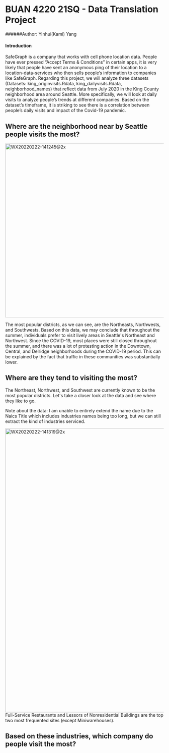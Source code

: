 # BUAN 4220 21SQ - Data Translation Project
######Author: Yinhui(Kami) Yang

#### Introduction

SafeGraph is a company that works with cell phone location data. People have ever pressed “Accept Terms & Conditions” in certain apps, it is
very likely that people have sent an anonymous ping of their location to a location-data-services who then sells people’s information to
companies like SafeGraph.
Regarding this project, we will analyze three datasets (Datasets: king_originvisits.Rdata, king_dailyvisits.Rdata, neighborhood_names) that reflect
data from July 2020 in the King County neighborhood area around Seattle. More specifically, we will look at daily visits to analyze people’s trends
at different companies. Based on the dataset’s timeframe, it is striking to see there is a correlation between people’s daily visits and impact of the
Covid-19 pandemic.

## Where are the neighborhood near by Seattle people visits the most?
<img width="551" alt="WX20220222-141245@2x" src="https://user-images.githubusercontent.com/81647911/155229372-1d5ab2b8-50e0-4329-b798-6de2bdd067b1.png">

The most popular districts, as we can see, are the Northeasts, Northwests, and Southwests. Based on this data, we may conclude that throughout the summer, individuals prefer to visit lively areas in Seattle's Northeast and Northwest. Since the COVID-19, most places were still closed throughout the summer, and there was a lot of protesting action in the Downtown, Central, and Delridge neighborhoods during the COVID-19 period. This can be explained by the fact that traffic in these communities was substantially lower.

## Where are they tend to visiting the most?

The Northeast, Northwest, and Southwest are currently known to be the most popular districts. Let's take a closer look at the data and see where they like to go.

Note about the data: I am unable to entirely extend the name due to the Naics Title which includes industries names being too long, but we can still extract the kind of industries serviced.

<img width="900" alt="WX20220222-141319@2x" src="https://user-images.githubusercontent.com/81647911/155229000-99b209af-e766-4552-966f-759dd0df256c.png">
Full-Service Restaurants and Lessors of Nonresidential Buildings are the top two most frequented sites (except Miniwarehouses).

## Based on these industries, which company do people visit the most?

